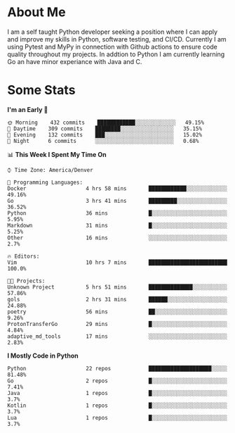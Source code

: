 # About Me
  I am a self taught Python developer seeking a position where I can apply and improve my skills in Python, software testing, and CI/CD. Currently I am using Pytest and MyPy in connection with Github actions to ensure code quality throughout my projects. In addtion to Python I am currently learning Go an have minor experiance with Java and C.
  
 # Some Stats
  
<!--START_SECTION:waka-->
**I'm an Early 🐤** 

```text
🌞 Morning    432 commits    ████████████░░░░░░░░░░░░░   49.15% 
🌆 Daytime    309 commits    ████████░░░░░░░░░░░░░░░░░   35.15% 
🌃 Evening    132 commits    ███░░░░░░░░░░░░░░░░░░░░░░   15.02% 
🌙 Night      6 commits      ░░░░░░░░░░░░░░░░░░░░░░░░░   0.68%

```


📊 **This Week I Spent My Time On** 

```text
⌚︎ Time Zone: America/Denver

💬 Programming Languages: 
Docker                   4 hrs 58 mins       ████████████░░░░░░░░░░░░░   49.16% 
Go                       3 hrs 41 mins       █████████░░░░░░░░░░░░░░░░   36.52% 
Python                   36 mins             █░░░░░░░░░░░░░░░░░░░░░░░░   5.95% 
Markdown                 31 mins             █░░░░░░░░░░░░░░░░░░░░░░░░   5.25% 
Other                    16 mins             ░░░░░░░░░░░░░░░░░░░░░░░░░   2.7%

🔥 Editors: 
Vim                      10 hrs 7 mins       █████████████████████████   100.0%

🐱‍💻 Projects: 
Unknown Project          5 hrs 51 mins       ██████████████░░░░░░░░░░░   57.86% 
gols                     2 hrs 31 mins       ██████░░░░░░░░░░░░░░░░░░░   24.88% 
poetry                   56 mins             ██░░░░░░░░░░░░░░░░░░░░░░░   9.26% 
ProtonTransferGo         29 mins             █░░░░░░░░░░░░░░░░░░░░░░░░   4.84% 
adaptive_md_tools        17 mins             ░░░░░░░░░░░░░░░░░░░░░░░░░   2.83%

```

**I Mostly Code in Python** 

```text
Python                   22 repos            ████████████████████░░░░░   81.48% 
Go                       2 repos             █░░░░░░░░░░░░░░░░░░░░░░░░   7.41% 
Java                     1 repos             █░░░░░░░░░░░░░░░░░░░░░░░░   3.7% 
Kotlin                   1 repos             █░░░░░░░░░░░░░░░░░░░░░░░░   3.7% 
Lua                      1 repos             █░░░░░░░░░░░░░░░░░░░░░░░░   3.7%

```



<!--END_SECTION:waka-->
